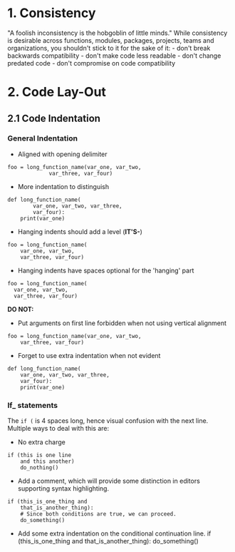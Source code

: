 # 1. Consistency
"A foolish inconsistency is the hobgoblin of little minds." 
While consistency is desirable across functions, modules, packages, projects,
teams and organizations, you shouldn't stick to it for the sake of it: 
    - don't break backwards compatibility 
	- don't make code less readable 
	- don't change predated code 
	- don't compromise on code compatibility 

# 2. Code Lay-Out
## 2.1 Code Indentation
### General Indentation 
- Aligned with opening delimiter
```
foo = long_function_name(var_one, var_two,
			 var_three, var_four)
```
- More indentation to distinguish
```
def long_function_name(
		var_one, var_two, var_three,
		var_four):
	print(var_one)
```
- Hanging indents should add a level (__IT'S-__)
``` 
foo = long_function_name(
	var_one, var_two,
	var_three, var_four)
```
- Hanging indents have spaces optional for the 'hanging' part
```
foo = long_function_name(
  var_one, var_two,
  var_three, var_four)
```
__DO NOT:__
- Put arguments on first line forbidden when not using vertical alignment
```
foo = long_function_name(var_one, var_two,
	var_three, var_four)
```
- Forget to use extra indentation when not evident
```
def long_function_name(
	var_one, var_two, var_three,
	var_four):
	print(var_one)
```
### If_ statements
The `if (` is 4 spaces long, hence visual confusion with 
the next line. Multiple ways to deal with this are: 
- No extra charge
```
if (this is one line
    and this another)
    do_nothing()
```
- Add a comment, which will provide some distinction in editors supporting 
syntax highlighting.
```
if (this_is_one_thing and
    that_is_another_thing):
    # Since both conditions are true, we can proceed.
    do_something()
```
- Add some extra indentation on the conditional continuation line.
if (this_is_one_thing
        and that_is_another_thing):
    do_something()
